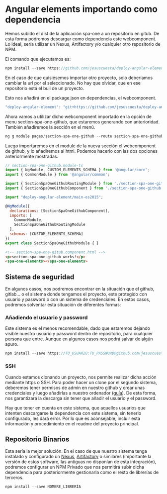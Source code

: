 # Angular elements importando como dependencia

Hemos subido el dist de la aplicación spa-one a un repositorio en gitub. De esta forma podremos descargar como dependencia este webcomponent. Lo ideal, sería utilizar un Nexus, Artifactory y/o cualquier otro repositorio de NPM.

El comando que ejecutamos es:

```js
npm install --save https://github.com/jesuscuesta/deploy-angular-element.git
```

En el caso de que quisiésemos importar otro proyecto, solo deberíamos cambiar la url por el seleccionado. No hay que olvidar, que en ese repositorio está el buil de un proyecto.

Esto nos añadirá en el package.json en dependencias, el webcomponent.

```js
"deploy-angular-element": "git+https://github.com/jesuscuesta/deploy-angular-element.git",
```

Ahora vamos a utilizar dicho webcomponent importado en la opción de menu section-spa-one-github, que estaremos generando con anterioridad. También añadiremos la sección en el menú.

```js
ng g module pages/section-spa-one-github --route section-spa-one-github --module app.module
```

Luego importaremos en el module de la nueva sección el webcomponent de github, y lo añadiremos al html. Podemos hacerlo con las dos opciones anteriormente mostradas.

```js
// section-spa-one-github.module-ts
import { NgModule, CUSTOM_ELEMENTS_SCHEMA } from '@angular/core';
import { CommonModule } from '@angular/common';

import { SectionSpaOneGithubRoutingModule } from './section-spa-one-github-routing.module';
import { SectionSpaOneGithubComponent } from './section-spa-one-github.component';

import "deploy-angular-element/main-es2015";

@NgModule({
  declarations: [SectionSpaOneGithubComponent],
  imports: [
    CommonModule,
    SectionSpaOneGithubRoutingModule
  ],
  schemas: [CUSTOM_ELEMENTS_SCHEMA]
})
export class SectionSpaOneGithubModule { }
```

```html
<!-- section-spa-one-gitub.component.html -->
<p>section-spa-one-github works!</p>
<spa-one-elements></spa-one-elements>
```

## Sistema de seguridad

En algunos casos, nos podremos encontrar en la situación que el github, gitlab... o el sistema donde tengamos el proyecto, este protegido con usuario y password o con un sistema de credenciales. En estos casos, podremos solventar esta situación de diferentes formas:

### Añadiendo el usuario y password

Este sistema es el menos recomendable, dado que estaremos dejando visible nuestro usuario y password dentro de repositorio, para cualquier persona que entre. Aunque en algunos casos nos podrá salvar de algún apuro.

```js
npm install --save https://TU_USUARIO:TU_PASSWORD@github.com/jesuscuesta/deploy-angular-element.git
```

### SSH

Cuando estamos clonando un proyecto, nos permite realizar dicha acción mediante https o SSH. Para poder hacer un clone por el segundo sistema, deberemos tener permisos de admin en nuestro github y crear unas credenciales y luego añadirlas a nuestro ordenador ([guía](https://help.github.com/es/github/authenticating-to-github/connecting-to-github-with-ssh)). De esta forma, nos garantizará la descarga sin tener que añadir el usuario y el password.

Hay que tener en cuenta en este sistema, que aquellos usuarios que intenten descargarse la dependencia con este sistema, sin tenerlo configurado, les dará error. Por lo que es aconsejable, incluir esta información y procedimiento en el readme del proyecto principal.

## Repositorio Binarios

Esta sería la mejor solución. En el caso de que nuestro sistema tenga instalado y configurado un [Nexus](https://www.sonatype.com/product-nexus-repository), [Artifactory](https://jfrog.com/artifactor) o similares (importante la versión de estos software, las antiguas no disponían de esta integración), podremos configurar un NPM Privado que nos permitirá subir dicha dependencia para posteriormente gestionarla como el resto de librerías de terceros.

```js
npm install --save NOMBRE_LIBRERÍA
```

